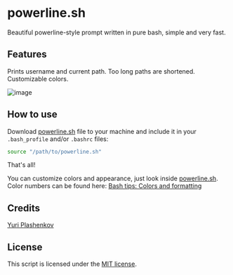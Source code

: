 # powerline.sh

Beautiful powerline-style prompt written in pure bash, simple and very fast.

## Features

Prints username and current path. Too long paths are shortened. Customizable colors.

![image](screenshots/screenshot.png)

## How to use

Download [powerline.sh](powerline.sh) file to your machine and include it in your `.bash_profile` and/or `.bashrc` files:

```bash
source "/path/to/powerline.sh"
```

That's all!

You can customize colors and appearance, just look inside [powerline.sh](powerline.sh).  
Color numbers can be found here: [Bash tips: Colors and formatting](http://misc.flogisoft.com/bash/tip_colors_and_formatting#colors1)

## Credits

[Yuri Plashenkov](https://github.com/plashenkov)

## License

This script is licensed under the [MIT license](LICENSE.md).
